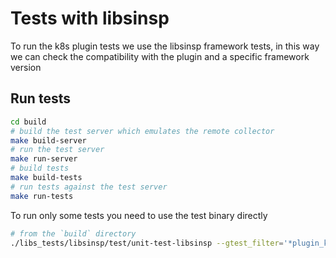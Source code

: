 # Tests with libsinsp

To run the k8s plugin tests we use the libsinsp framework tests, in this way we can check the compatibility with the plugin and a specific framework version

## Run tests

```bash
cd build
# build the test server which emulates the remote collector
make build-server
# run the test server
make run-server
# build tests
make build-tests
# run tests against the test server
make run-tests
```

To run only some tests you need to use the test binary directly

```bash
# from the `build` directory
./libs_tests/libsinsp/test/unit-test-libsinsp --gtest_filter='*plugin_k8s_PPME_SYSCALL_CLONE3_X_parse'
```
